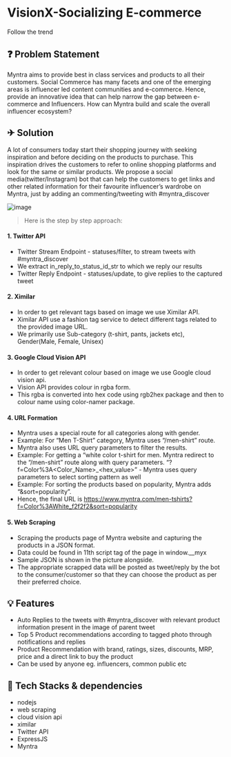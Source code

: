 # VisionX-Socializing E-commerce
Follow the trend


## ❓ Problem Statement
Myntra aims to provide best in class services and products to all their customers. Social Commerce has many facets and one of the emerging areas is influencer led content communities and e-commerce. 
Hence, provide an innovative idea that can help narrow the gap between e-commerce and Influencers. 
How can Myntra build and scale the overall influencer ecosystem?

## ✈ Solution
A lot of consumers today start their shopping journey with seeking inspiration and before deciding on the products to purchase. 
This inspiration drives the customers to refer to online shopping platforms and look for the same or similar products. 
We propose a social media(twitter/Instagram) bot that can help the customers to get links and other related information for their favourite influencer’s wardrobe on Myntra, just by adding an commenting/tweeting with #myntra_discover

![image](https://user-images.githubusercontent.com/60667917/140643547-0b5f6166-bf3e-4ddf-8eb7-4f93c4eac2e6.png)

> Here is the step by step approach:

#### 1. Twitter API
- Twitter Stream Endpoint -  statuses/filter, to stream tweets with #myntra_discover
- We extract in_reply_to_status_id_str to which we reply our results 
- Twitter Reply Endpoint - statuses/update,  to give replies to the captured tweet

#### 2. Ximilar
- In order to get relevant tags based on image we use Ximilar API.
- Ximilar API use a fashion tag service to detect different tags related to the provided image URL.
- We primarily use Sub-category (t-shirt, pants, jackets etc), Gender(Male, Female, Unisex)

#### 3. Google Cloud Vision API 
- In order to get relevant colour based on image we use Google cloud vision api.
- Vision API provides colour in rgba form.
- This rgba is converted into hex code using rgb2hex package and then to colour name using color-namer package.

#### 4. URL Formation
- Myntra uses a special route for all categories along with gender.                      
- Example: For “Men T-Shirt” category, Myntra uses “/men-shirt” route.
- Myntra also uses URL query parameters to filter the results. 
- Example: For getting a “white color t-shirt for men. Myntra redirect to the “/men-shirt” route along with query parameters.    “?f=Color%3A<Color_Name>_<hex_value>”            - Myntra uses query parameters to select sorting pattern as well
- Example: For sorting the products based on popularity, Myntra adds “&sort=popularity”.
- Hence, the final URL is  https://www.myntra.com/men-tshirts?f=Color%3AWhite_f2f2f2&sort=popularity

#### 5. Web Scraping
- Scraping the products page of Myntra website and capturing the  products in a JSON format.
- Data could be found in 11th script tag of the page in window.__myx 
- Sample JSON is shown in the picture alongside.
- The appropriate scrapped data will be posted as tweet/reply by the bot to the consumer/customer so that they can choose the product as per their preferred choice.

## 💡 Features
- Auto Replies to the tweets with #myntra_discover with relevant product information present in the image of parent tweet
- Top 5 Product recommendations according to tagged photo through notifications and replies
- Product Recommendation with brand, ratings, sizes, discounts, MRP, price and a direct link to buy the product
- Can be used by anyone eg. influencers, common public etc


## 🤖 Tech Stacks & dependencies
- nodejs
- web scraping
- cloud vision api
- ximilar
- Twitter API
- ExpressJS
- Myntra



